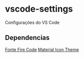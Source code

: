 # vscode-settings
Configurações do VS Code

## Dependencias
[Fonte Fire Code](https://github.com/tonsky/FiraCode)
[Material Icon Theme](https://marketplace.visualstudio.com/items?itemName=PKief.material-icon-theme)
